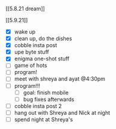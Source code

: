 [[5.8.21 dream]]

[[5.9.21]]
- [x] wake up
- [x] clean up, do the dishes
- [x] cobble insta post
- [x] upe byte stuff
- [x] enigma one-shot stuff
- [ ] game of hots
- [ ] program!
- [ ] meet with shreya and ayat @4:30pm
- [ ] program!!!
	- [ ] goal: finish mobile
	- [ ] bug fixes afterwards
- [ ] cobble insta post 2
- [ ] hang out with Shreya and Nick at night
- [ ] spend night at Shreya's
